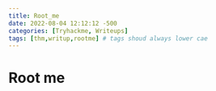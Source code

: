 ```yaml
---
title: Root_me
date: 2022-08-04 12:12:12 -500
categories: [Tryhackme, Writeups]
tags: [thm,writup,rootme] # tags shoud always lower cae
---
```


# Root me